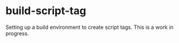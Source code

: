 # build-script-tag
Setting up a build environment to create script tags. This is a work in progress.
